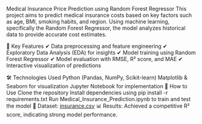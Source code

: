 Medical Insurance Price Prediction using Random Forest Regressor
This project aims to predict medical insurance costs based on key factors such as age, BMI, smoking habits, and region. Using machine learning, specifically the Random Forest Regressor, the model analyzes historical data to provide accurate cost estimates.

📌 Key Features
✔ Data preprocessing and feature engineering
✔ Exploratory Data Analysis (EDA) for insights
✔ Model training using Random Forest Regressor
✔ Model evaluation with RMSE, R² score, and MAE
✔ Interactive visualization of predictions

🛠 Technologies Used
Python (Pandas, NumPy, Scikit-learn)
Matplotlib & Seaborn for visualization
Jupyter Notebook for implementation
🚀 How to Use
Clone the repository
Install dependencies using pip install -r requirements.txt
Run Medical_Insurance_Prediction.ipynb to train and test the model
🔗 Dataset: [insurance.csv](data/insurance.csv) 
📊 Results: Achieved a competitive R² score, indicating strong model performance.

